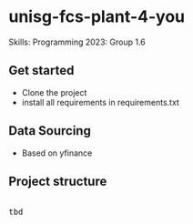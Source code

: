 # unisg-fcs-plant-4-you
Skills: Programming 2023: Group 1.6

## Get started 
- Clone the project
- install all requirements in requirements.txt

## Data Sourcing
- Based on yfinance


## Project structure
<pre>

tbd

<pre>

